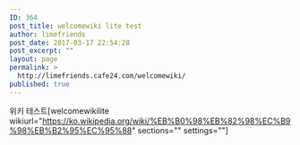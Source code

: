 ```yaml
---
ID: 364
post_title: welcomewiki lite test
author: limefriends
post_date: 2017-03-17 22:54:28
post_excerpt: ""
layout: page
permalink: >
  http://limefriends.cafe24.com/welcomewiki/
published: true
---
```

위키 테스트[welcomewikilite wikiurl="https://ko.wikipedia.org/wiki/%EB%B0%98%EB%82%98%EC%B9%98%EB%B2%95%EC%95%88" sections="" settings=""]
